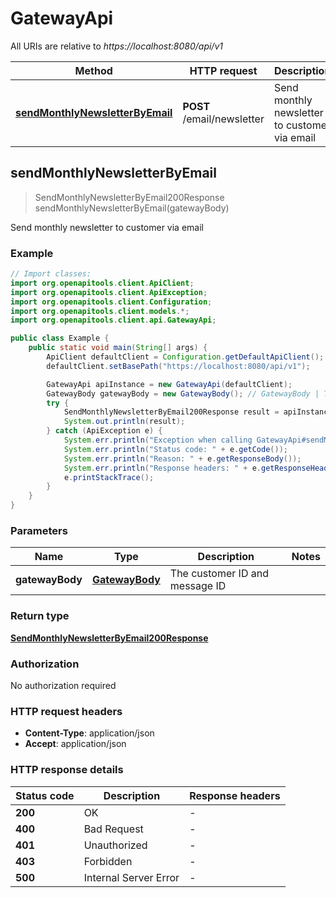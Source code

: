 # GatewayApi

All URIs are relative to *https://localhost:8080/api/v1*

| Method | HTTP request | Description |
|------------- | ------------- | -------------|
| [**sendMonthlyNewsletterByEmail**](GatewayApi.md#sendMonthlyNewsletterByEmail) | **POST** /email/newsletter | Send monthly newsletter to customer via email |



## sendMonthlyNewsletterByEmail

> SendMonthlyNewsletterByEmail200Response sendMonthlyNewsletterByEmail(gatewayBody)

Send monthly newsletter to customer via email

### Example

```java
// Import classes:
import org.openapitools.client.ApiClient;
import org.openapitools.client.ApiException;
import org.openapitools.client.Configuration;
import org.openapitools.client.models.*;
import org.openapitools.client.api.GatewayApi;

public class Example {
    public static void main(String[] args) {
        ApiClient defaultClient = Configuration.getDefaultApiClient();
        defaultClient.setBasePath("https://localhost:8080/api/v1");

        GatewayApi apiInstance = new GatewayApi(defaultClient);
        GatewayBody gatewayBody = new GatewayBody(); // GatewayBody | The customer ID and message ID
        try {
            SendMonthlyNewsletterByEmail200Response result = apiInstance.sendMonthlyNewsletterByEmail(gatewayBody);
            System.out.println(result);
        } catch (ApiException e) {
            System.err.println("Exception when calling GatewayApi#sendMonthlyNewsletterByEmail");
            System.err.println("Status code: " + e.getCode());
            System.err.println("Reason: " + e.getResponseBody());
            System.err.println("Response headers: " + e.getResponseHeaders());
            e.printStackTrace();
        }
    }
}
```

### Parameters


| Name | Type | Description  | Notes |
|------------- | ------------- | ------------- | -------------|
| **gatewayBody** | [**GatewayBody**](GatewayBody.md)| The customer ID and message ID | |

### Return type

[**SendMonthlyNewsletterByEmail200Response**](SendMonthlyNewsletterByEmail200Response.md)

### Authorization

No authorization required

### HTTP request headers

- **Content-Type**: application/json
- **Accept**: application/json


### HTTP response details
| Status code | Description | Response headers |
|-------------|-------------|------------------|
| **200** | OK |  -  |
| **400** | Bad Request |  -  |
| **401** | Unauthorized |  -  |
| **403** | Forbidden |  -  |
| **500** | Internal Server Error |  -  |

